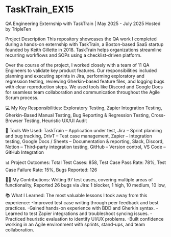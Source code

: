 # TaskTrain_EX15
QA Engineering Externship with TaskTrain | May 2025 - July 2025
Hosted by TripleTen

Project Description
This repository showcases the QA work I completed during a hands-on externship with TaskTrain, a Boston-based SaaS startup founded by Keith Gillette in 2018. TaskTrain helps organizations streamline recurring workflows and SOPs using a checklist-driven platform.

Over the course of the project, I worked closely with a team of 11 QA Engineers to validate key product features. Our responsibilities included planning and executing sprints in Jira, performing exploratory and regression testing, reviewing Gherkin-based feature files, and logging bugs with clear reproduction steps. We used tools like Discord and Google Docs for seamless team collaboration and communication throughout the Agile Scrum process.

💻 My Key Responsibilities:
Exploratory Testing,
Zapier Integration Testing,
Gherkin-Based Manual Testing,
Bug Reporting & Regression Testing,
Cross-Browser Testing,
Heuristic UX/UI Audit

🧰 Tools We Used:
TaskTrain – Application under test,
Jira – Sprint planning and bug tracking,
DrivT – Test case management,
Zapier – Integration testing,
Google Docs / Sheets – Documentation & reporting,
Slack, Discord, Notion – Third-party integration testing,
GitHub – Version control,
VS Code – GitHub Integration

📊 Project Outcomes:
Total Test Cases: 858,
Test Case Pass Rate: 78%,
Test Case Failure Rate: 15%,
Bugs Reported: 126

👩‍💻 My Contributions:
Writing 97 test cases, covering multiple areas of functionality,
Reported 26 bugs via Jira:
1 blocker,
1 high,
10 medium,
10 low,

📚 What I Learned: 
The most valuable lessons I took away from this experience: 
-Improved test case writing through peer feedback and best practices.
-Gained hands-on experience with BDD and Gherkin syntax.
-Learned to test Zapier integrations and troubleshoot syncing issues.
-Practiced heuristic evaluation to identify UI/UX problems.
-Built confidence working in an Agile environment with sprints, stand-ups, and team collaboration.
